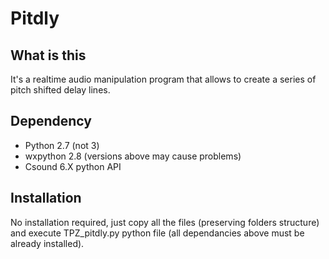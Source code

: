 # Pitdly


## What is this
It's a realtime audio manipulation program that allows to create a series of pitch shifted delay lines.


## Dependency
- Python 2.7 (not 3)
- wxpython 2.8 (versions above may cause problems)
- Csound 6.X python API


## Installation
No installation required, just copy all the files (preserving folders structure) and execute TPZ_pitdly.py python file (all dependancies above must be already installed).
